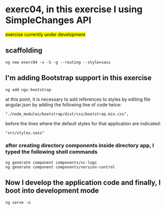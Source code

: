 # exerc04, in this exercise I using SimpleChanges API

<mark>exercise currently under development</mark>

## scaffolding

```shell
ng new exerc04 -v -S -g --routing --style=sass
```

## I'm adding Bootstrap support in this exercise

```shell
ng add ngx-bootstrap
```

at this point, it is necessary to add references to styles by editing file angular.json by adding the following line of code twice:

```text
"./node_modules/bootstrap/dist/css/bootstrap.min.css",
```

before the lines where the default styles for that application are indicated:

```text
"src/styles.sass"
```

### after creating directory components inside directory app, I typed the following shell commands

```shell
ng generate component components/vc-logs
ng generate component components/version-control
```

## Now I develop the application code and finally, I boot into development mode

```shell
ng serve -o
```

